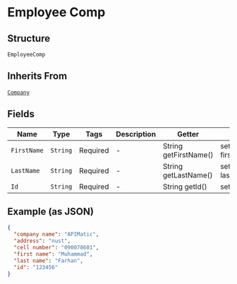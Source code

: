 
# Employee Comp

## Structure

`EmployeeComp`

## Inherits From

[`Company`](../../doc/models/company.md)

## Fields

| Name | Type | Tags | Description | Getter | Setter |
|  --- | --- | --- | --- | --- | --- |
| `FirstName` | `String` | Required | - | String getFirstName() | setFirstName(String firstName) |
| `LastName` | `String` | Required | - | String getLastName() | setLastName(String lastName) |
| `Id` | `String` | Required | - | String getId() | setId(String id) |

## Example (as JSON)

```json
{
  "company name": "APIMatic",
  "address": "nust",
  "cell number": "090078601",
  "first name": "Muhammad",
  "last name": "Farhan",
  "id": "123456"
}
```

